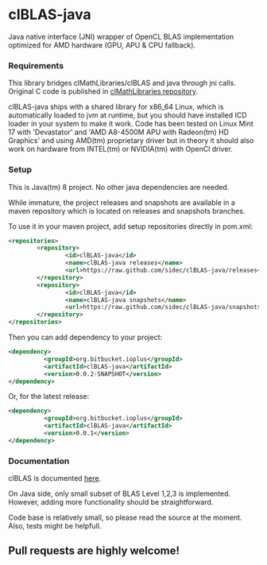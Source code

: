 # clBLAS-java
Java native interface (JNI) wrapper of OpenCL BLAS implementation optimized for AMD hardware (GPU, APU &amp; CPU fallback).




### Requirements

This library bridges clMathLibraries/clBLAS and java through jni calls.
Original C code is published in [clMathLibraries repository](https://github.com/clMathLibraries/clBLAS).

clBLAS-java ships with a shared library for x86_64 Linux, which is automatically loaded to jvm at runtime, but you should have installed ICD loader in your system to make it work.
Code has been tested on Linux Mint 17 with 'Devastator' and 'AMD A8-4500M APU with Radeon(tm) HD Graphics' and using AMD(tm) proprietary driver but in theory it should also work on hardware from INTEL(tm) or NVIDIA(tm) with OpenCl driver.


### Setup

This is Java(tm) 8 project. No other java dependencies are needed.

While immature, the project releases and snapshots are available in a maven repository which is located on releases and snapshots branches.



To use it in your maven project, add setup repositories directly in pom.xml:


```xml
<repositories>
        <repository>
                <id>clBLAS-java</id>
                <name>clBLAS-java releases</name>
                <url>https://raw.github.com/sidec/clBLAS-java/releases</url>
        </repository>
        <repository>
                <id>clBLAS-java</id>
                <name>clBLAS-java snapshots</name>
                <url>https://raw.github.com/sidec/clBLAS-java/snapshots</url>
        </repository>
</repositories>
```

Then you can add dependency to your project:

```xml
<dependency>
          <groupId>org.bitbucket.ioplus</groupId>
          <artifactId>clBLAS-java</artifactId>
          <version>0.0.2-SNAPSHOT</version>
</dependency>
```

Or, for the latest release:

```xml
<dependency>
          <groupId>org.bitbucket.ioplus</groupId>
          <artifactId>clBLAS-java</artifactId>
          <version>0.0.1</version>
</dependency>
```

### Documentation

clBLAS is documented [here](http://clmathlibraries.github.io/clBLAS).

On Java side, only small subset of BLAS Level 1,2,3 is implemented. However, adding more functionality should be straightforward.

Code base is relatively small, so please read the source at the moment. Also, tests might be helpfull.

## Pull requests are highly welcome!
